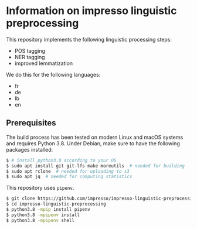 # Information on impresso linguistic preprocessing
This repository implements the following linguistic processing steps:
 - POS tagging
 - NER tagging
 - improved lemmatization

We do this for the following languages:
 - fr
 - de
 - lb
 - en

## Prerequisites
The build process has been tested on modern Linux and macOS systems and requires
Python 3.8. Under Debian, make sure to have the following packages installed:

```sh
$ # install python3.8 according to your OS
$ sudo apt install git git-lfs make moreutils  # needed for building
$ sudo apt rclone  # needed for uploading to s3
$ sudo apt jq  # needed for computing statistics
```

This repository uses `pipenv`.

```sh
$ git clone https://github.com/impresso/impresso-linguistic-preprocessing.git
$ cd impresso-linguistic-preprocessing
$ python3.8 -mpip install pipenv
$ python3.8 -mpipenv install
$ python3.8 -mpipenv shell
```
